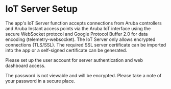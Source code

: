 
# IoT Server Setup

The app's IoT Server function accepts connections from Aruba controllers and Aruba Instant access points via the Aruba IoT interface using the secure WebSocket protocol and Google Protocol Buffer 2.0 for data encoding (telemetry-websocket). The IoT Server only allows encrypted connections (TLS/SSL). The required SSL server certificate can be imported into the app or a self-signed certificate can be generated.

Please set up the user account for server authentication and web dashboard access.

The password is not viewable and will be encrypted. Please take a note of your password in a secure place.
